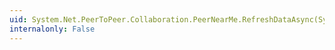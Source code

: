 ```yaml
---
uid: System.Net.PeerToPeer.Collaboration.PeerNearMe.RefreshDataAsync(System.Object)
internalonly: False
---
```

